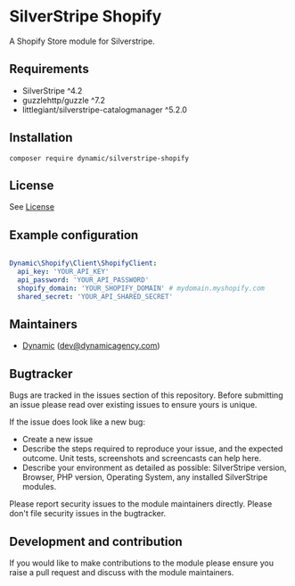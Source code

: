 # SilverStripe Shopify

A Shopify Store module for Silverstripe.

## Requirements

* SilverStripe ^4.2
* guzzlehttp/guzzle ^7.2
* littlegiant/silverstripe-catalogmanager ^5.2.0

## Installation

```
composer require dynamic/silverstripe-shopify
```

## License

See [License](license.md)

## Example configuration

```yaml

Dynamic\Shopify\Client\ShopifyClient:
  api_key: 'YOUR_API_KEY'
  api_password: 'YOUR_API_PASSWORD'
  shopify_domain: 'YOUR_SHOPIFY_DOMAIN' # mydomain.myshopify.com
  shared_secret: 'YOUR_API_SHARED_SECRET'

```

## Maintainers

 *  [Dynamic](http://www.dynamicagency.com) (<dev@dynamicagency.com>)

## Bugtracker

Bugs are tracked in the issues section of this repository. Before submitting an issue please read over
existing issues to ensure yours is unique.

If the issue does look like a new bug:

 - Create a new issue
 - Describe the steps required to reproduce your issue, and the expected outcome. Unit tests, screenshots
 and screencasts can help here.
 - Describe your environment as detailed as possible: SilverStripe version, Browser, PHP version,
 Operating System, any installed SilverStripe modules.

Please report security issues to the module maintainers directly. Please don't file security issues in the bugtracker.

## Development and contribution

If you would like to make contributions to the module please ensure you raise a pull request and discuss with the module maintainers.
